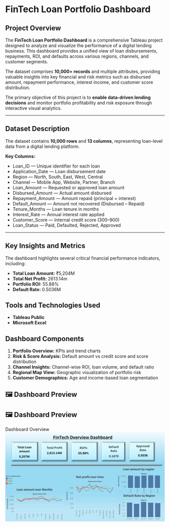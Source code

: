 # FinTech Loan Portfolio Dashboard

## Project Overview

The **FinTech Loan Portfolio Dashboard** is a comprehensive Tableau project designed to analyze and visualize the performance of a digital lending business. This dashboard provides a unified view of loan disbursements, repayments, ROI, and defaults across various regions, channels, and customer segments.

The dataset comprises **10,000+ records** and multiple attributes, providing valuable insights into key financial and risk metrics such as disbursed amount, repayment performance, interest income, and customer score distribution.

The primary objective of this project is to **enable data-driven lending decisions** and monitor portfolio profitability and risk exposure through interactive visual analytics.

---

##  Dataset Description

The dataset contains **10,000 rows** and **13 columns**, representing loan-level data from a digital lending platform.

**Key Columns:**

* Loan_ID — Unique identifier for each loan
* Application_Date — Loan disbursement date
* Region — North, South, East, West, Central
* Channel — Mobile App, Website, Partner, Branch
* Loan_Amount — Requested or approved loan amount
* Disbursed_Amount — Actual amount disbursed
* Repayment_Amount — Amount repaid (principal + interest)
* Default_Amount — Amount not recovered (Disbursed – Repaid)
* Tenure_Months — Loan tenure in months
* Interest_Rate — Annual interest rate applied
* Customer_Score — Internal credit score (300–900)
* Loan_Status — Paid, Defaulted, Rejected, Approved

---

## Key Insights and Metrics
The dashboard highlights several critical financial performance indicators, including:

* **Total Loan Amount:** ₹5,204M
* **Total Net Profit:** 2613.14m
* **Portfolio ROI:** 55.88%
* **Default Rate:** 0.5036M

## Tools and Technologies Used

* **Tableau Public**
* **Microsoft Excel**

## Dashboard Components
1. **Portfolio Overview:** KPIs and trend charts
2. **Risk & Score Analysis:** Default amount vs credit score and score distribution
3. **Channel Insights:** Channel-wise ROI, loan volume, and default ratio
4. **Regional Map View:** Geographic visualization of portfolio risk
5. **Customer Demographics:** Age and income-based loan segmentation

## 🖼️ Dashboard Preview
## 🖼️ Dashboard Preview
Dashboard Overview
![FinTech Loan Dashboard Preview](FinTech_Loan_Portfolio_Dashboard.png)

